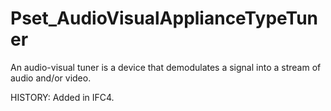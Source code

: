 # Pset_AudioVisualApplianceTypeTuner

An audio-visual tuner is a device that demodulates a signal into a stream of audio and/or video.
<!-- end of short definition -->

 HISTORY: Added in IFC4.
